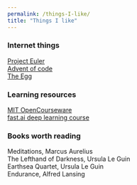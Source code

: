 ```yaml
---
permalink: /things-I-like/
title: "Things I like"
---
```


### Internet things

<a href="projecteuler.net">Project Euler</a>  
<a href="adventofcode.com">Advent of code</a>  
<a href="http://www.galactanet.com/oneoff/theegg_mod.html">The Egg</a>  


### Learning resources

<a href="https://ocw.mit.edu/index.htm">MIT OpenCourseware</a>  
<a href="https://course.fast.ai/">fast.ai deep learning course</a>  


### Books worth reading

Meditations, Marcus Aurelius  
The Lefthand of Darkness, Ursula Le Guin  
Earthsea Quartet, Ursula Le Guin  
Endurance, Alfred Lansing  
